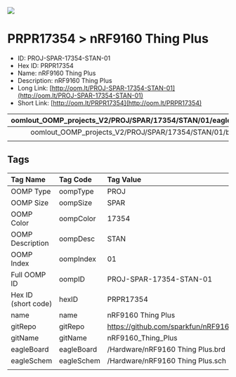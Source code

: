 


  
![][im]
# PRPR17354 > nRF9160 Thing Plus

- ID: PROJ-SPAR-17354-STAN-01
- Hex ID: PRPR17354
- Name: nRF9160 Thing Plus
- Description: nRF9160 Thing Plus
- Long Link: [http://oom.lt/PROJ-SPAR-17354-STAN-01](http://oom.lt/PROJ-SPAR-17354-STAN-01)
- Short Link: [http://oom.lt/PRPR17354](http://oom.lt/PRPR17354)
  

|oomlout_OOMP_projects_V2/PROJ/SPAR/17354/STAN/01/eagleSchemImage.png|oomlout_OOMP_projects_V2/PROJ/SPAR/17354/STAN/01/kicadPcb3dFront.png|oomlout_OOMP_projects_V2/PROJ/SPAR/17354/STAN/01/kicadPcb3dBack.png|oomlout_OOMP_projects_V2/PROJ/SPAR/17354/STAN/01/kicadPcb3d.png|
| :---: | :---: | :---: | :---: |
|oomlout_OOMP_projects_V2/PROJ/SPAR/17354/STAN/01/bomBack.png|oomlout_OOMP_projects_V2/PROJ/SPAR/17354/STAN/01/bomFront.png|oomlout_OOMP_projects_V2/PROJ/SPAR/17354/STAN/01/pcbdraw.svg|oomlout_OOMP_projects_V2/PROJ/SPAR/17354/STAN/01/pcbdrawBack.svg|
|||||

## Tags
  

|Tag Name|Tag Code|Tag Value|
| :--- | :--- | :--- |
|OOMP Type|oompType|PROJ|
|OOMP Size|oompSize|SPAR|
|OOMP Color|oompColor|17354|
|OOMP Description|oompDesc|STAN|
|OOMP Index|oompIndex|01|
|Full OOMP ID|oompID|PROJ-SPAR-17354-STAN-01|
|Hex ID (short code)|hexID|PRPR17354|
|name|name|nRF9160 Thing Plus|
|gitRepo|gitRepo|https://github.com/sparkfun/nRF9160_Thing_Plus|
|gitName|gitName|nRF9160_Thing_Plus|
|eagleBoard|eagleBoard|/Hardware/nRF9160 Thing Plus.brd|
|eagleSchem|eagleSchem|/Hardware/nRF9160 Thing Plus.sch|
||||



[im]: PROJ/SPAR/17354/STAN/01/kicadPcb3d_450.png
